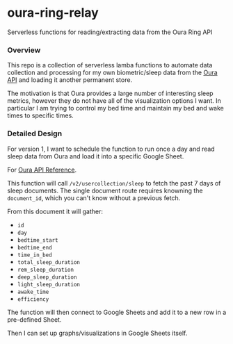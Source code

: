 # oura-ring-relay
Serverless functions for reading/extracting data from the Oura Ring API

### Overview

This repo is a collection of serverless lamba functions to automate data collection and processing for my own biometric/sleep data from the [Oura API](https://cloud.ouraring.com/) and loading it another permanent store.

The motivation is that Oura provides a large number of interesting sleep metrics, however they do not have all of the visualization options I want. In particular I am trying to control my bed time and maintain my bed and wake times to specific times.


### Detailed Design
For version 1, I want to schedule the function to run once a day and read sleep data from Oura and load it into a specific Google Sheet.

For [Oura API Reference](https://cloud.ouraring.com/v2/docs).

This function will call `/v2/usercollection/sleep` to fetch the past 7 days of sleep documents. The single document route requires knowning the `document_id`, which you can't know without a previous fetch.

From this document it will gather:
- `id`
- `day`
- `bedtime_start`
- `bedtime_end`
- `time_in_bed`
- `total_sleep_duration`
- `rem_sleep_duration`
- `deep_sleep_duration`
- `light_sleep_duration`
- `awake_time`
- `efficiency`

The function will then connect to Google Sheets and add it to a new row in a pre-defined Sheet.

Then I can set up graphs/visualizations in Google Sheets itself.